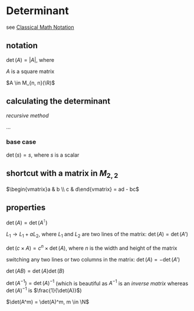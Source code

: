 # Determinant

see [Classical Math Notation](../Tags%20b793d46ea133446daa88889450d15033/Classical%20Math%20Notation%20eb53679093ce497baa118d7bfde14d6c.md)

## notation

$\det(A) = |A|$, where

$A$ is a square matrix

$A \in M_{n, n}(\R)$

## calculating the determinant

*recursive method*

...

### base case

$\det(s) = s$, where $s$ is a scalar

## shortcut with a matrix in $M_{2, 2}$

$\begin{vmatrix}a & b \\ c & d\end{vmatrix} = ad - bc$ 

## properties

$\det(A) = \det(A^\intercal)$

$L_1 \rightarrow L_1 + aL_2$, where $L_1$ and $L_2$ are two lines of the matrix: $\det(A) = \det(A')$

$\det(c \times A) = c^n \times \det(A)$, where $n$ is the width and height of the matrix

switching any two lines or two columns in the matrix: $\det(A) = - \det(A')$

$\det(AB) = \det(A)\det(B)$

$\det(A^{-1}) = \det(A)^{-1}$ (which is beautiful as $A^{-1}$ is an *inverse matrix* whereas $\det(A)^{-1}$ is $\frac{1}{\det(A)}$)

$\det(A^m) = \det(A)^m, m \in \N$